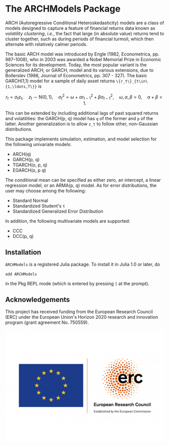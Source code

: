 # The ARCHModels Package
ARCH (Autoregressive Conditional Heteroskedasticity) models are a class of models designed to capture a feature of financial returns data known as *volatility clustering*, *i.e.*, the fact that large (in absolute value) returns tend to cluster together, such as during periods of financial turmoil, which then alternate with relatively calmer periods.

The basic ARCH model was introduced by Engle (1982, Econometrica, pp. 987–1008), who in 2003 was awarded a Nobel Memorial Prize in Economic Sciences for its development. Today, the most popular variant is the generalized ARCH, or GARCH, model and its various extensions, due to Bollerslev (1986, Journal of Econometrics, pp. 307 - 327). The basic GARCH(1,1) model for a sample of daily asset returns ``\{r_t\}_{t\in\{1,\ldots,T\}}`` is

```math
r_t=\sigma_tz_t,\quad z_t\sim\mathrm{N}(0,1),\quad
\sigma_t^2=\omega+\alpha r_{t-1}^2+\beta \sigma_{t-1}^2,\quad \omega, \alpha, \beta>0,\quad \alpha+\beta<1.
```

This can be extended by including additional lags of past squared returns and volatilities: the GARCH(p, q) model  has ``q`` of the former and ``p`` of the latter. Another generalization is to allow  ``z_t`` to follow other, non-Gaussian distributions.

This package implements simulation, estimation, and model selection for the following univariate models:

  * ARCH(q)
  * GARCH(p, q)
  * TGARCH(o, p, q)
  * EGARCH(o, p q)

The conditional mean can be specified as either zero, an intercept, a linear regression model, or an ARMA(p, q) model.
As for error distributions, the user may choose among the following:

  * Standard Normal
  * Standardized Student's ``t``
  * Standardized Generalized Error Distribution

In addition, the following multivariate models are supported:

  * CCC
  * DCC(p, q)

## Installation

`ARCHModels` is a registered Julia package. To install it in Julia 1.0 or later, do

```
add ARCHModels
```

in the Pkg REPL mode (which is entered by pressing `]` at the prompt).

## Acknowledgements

This project has received funding from the European Research Council (ERC) under the European Union's Horizon 2020 research and innovation program (grant agreement No. 750559).

![EU LOGO](assets/EULOGO.jpg)
